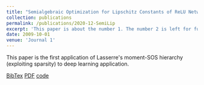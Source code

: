 ```yaml
---
title: "Semialgebraic Optimization for Lipschitz Constants of ReLU Networks"
collection: publications
permalink: /publications/2020-12-SemiLip
excerpt: 'This paper is about the number 1. The number 2 is left for future work.'
date: 2009-10-01
venue: 'Journal 1'
---
```


This paper is the first application of Lasserre's moment-SOS hierarchy (exploiting sparsity) to deep learning application.

[BibTex](https://tongchen779.github.io/files/2020-12-SemiLip-Bibtex.bib)
[PDF](https://proceedings.neurips.cc/paper_files/paper/2020/file/dea9ddb25cbf2352cf4dec30222a02a5-Paper.pdf)
[code](https://github.com/TongCHEN779/CertDNN)